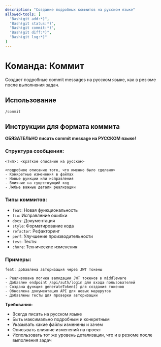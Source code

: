 ```yaml
---
description: "Создание подробных коммитов на русском языке"
allowed-tools: [
  "Bash(git add:*)",
  "Bash(git status:*)", 
  "Bash(git commit:*)",
  "Bash(git diff:*)",
  "Bash(git log:*)"
]
---
```


# Команда: Коммит

Создает подробные commit messages на русском языке, как в резюме после выполнения задач.

## Использование
```
/commit
```

## Инструкции для формата коммита

**ОБЯЗАТЕЛЬНО писать commit message на РУССКОМ языке!**

### Структура сообщения:
```
<тип>: <краткое описание на русском>

<подробное описание того, что именно было сделано>
- Конкретные изменения в файлах
- Новые функции или исправления  
- Влияние на существующий код
- Любые важные детали реализации
```

### Типы коммитов:
- `feat`: Новая функциональность
- `fix`: Исправление ошибки
- `docs`: Документация
- `style`: Форматирование кода
- `refactor`: Рефакторинг
- `perf`: Улучшение производительности
- `test`: Тесты
- `chore`: Технические изменения

### Примеры:
```
feat: добавлена авторизация через JWT токены

- Реализована логика валидации JWT токенов в middleware
- Добавлен endpoint /api/auth/login для входа пользователей
- Создана функция generateToken() для создания токенов
- Обновлена документация API для новых маршрутов
- Добавлены тесты для проверки авторизации
```

**Требования:**
- Всегда писать на русском языке
- Быть максимально подробным и конкретным
- Указывать какие файлы изменены и зачем
- Описывать влияние изменений на проект
- Использовать тот же уровень детализации, что и в резюме после выполнения задач

